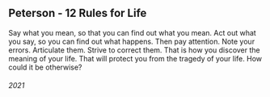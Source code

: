 ## Peterson - 12 Rules for Life

Say what you mean, so that you can find out what you mean.
Act out what you say, so you can find out what happens.
Then pay attention.
Note your errors.
Articulate them.
Strive to correct them.
That is how you discover the meaning of your life.
That will protect you from the tragedy of your life.
How could it be otherwise?


###### 2021